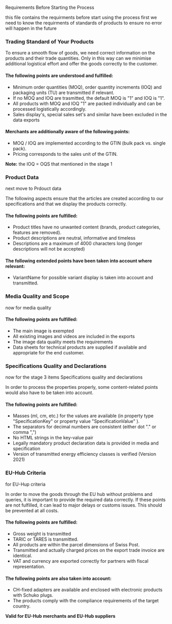 
Requirements Before Starting the Process

this file contains the requirments before start using the process
first we need to know the requirments of standards of products to ensure no error will happen in the future

### Trading Standard of Your Products

To ensure a smooth flow of goods, we need correct information on the products and their trade quantities. Only in this way can we minimise additional logistical effort and offer the goods correctly to the customer.

#### The following points are understood and fulfilled:

* Minimum order quantities (MOQ), order quantity increments (IOQ) and packaging units (TU) are transmitted if relevant.
* If no MOQ and IOQ are trasmitted, the default MOQ is "1" and IOQ is "1".
* All products with MOQ and IOQ "1" are packed individually and can be processed logistically accordingly.
* Sales display's, special sales set's and similar have been excluded in the data exports

#### Merchants are additionally aware of the following points:

* MOQ / IOQ are implemented according to the GTIN (bulk pack vs. single pack).
* Pricing corresponds to the sales unit of the GTIN.

**Note:** the IOQ = OQS that mentioned in the stage 1

### Product Data

next move to Prdouct data

The following aspects ensure that the articles are created according to our specifications and that we display the products correctly.

#### The following points are fulfilled:

* Product titles have no unwanted content (brands, product categories, features are removed).
* Product descriptions are neutral, informative and timeless
* Descriptions are a maximum of 4000 characters long (longer descriptions will not be accepted)

#### The following extended points have been taken into account where relevant:

* VariantName for possible variant display is taken into account and transmitted.

### Media Quality and Scope

now for media quality

#### The following points are fulfilled:

* The main image is exempted
* All existing images and videos are included in the exports
* The image data quality meets the requirements
* Data sheets for technical products are supplied if available and appropriate for the end customer.

### Specifications Quality and Declarations

now for the stage 3 items
Specifications quality and declarations

In order to process the properties properly, some content-related points would also have to be taken into account.

#### The following points are fulfilled:

* Masses (ml, cm, etc.) for the values are available (in property type "SpecificationKey" or property value "SpecificationValue" ).
* The separators for decimal numbers are consistent (either dot "." or comma ",")
* No HTML strings in the key-value pair
* Legally mandatory product declaration data is provided in media and specification
* Version of transmitted energy efficiency classes is verified (Version 2021)

### EU-Hub Criteria

for EU-Hup criteria

In order to move the goods through the EU hub without problems and queries, it is important to provide the required data correctly. If these points are not fulfilled, it can lead to major delays or customs issues. This should be prevented at all costs.

#### The following points are fulfilled:

* Gross weight is transmitted
* TARIC or TARES is transmitted.
* All products are within the parcel dimensions of Swiss Post.
* Transmitted and actually charged prices on the export trade invoice are identical.
* VAT and currency are exported correctly for partners with fiscal representation.

#### The following points are also taken into account:

* CH-fixed adapters are available and enclosed with electronic products with Schuko plugs.
* The products comply with the compliance requirements of the target country.

**Valid for EU-Hub merchants and EU-Hub suppliers**